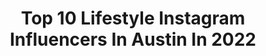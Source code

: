 ---
title: Top 10 Lifestyle Instagram Influencers In Austin In 2022
description: >-
  Find top lifestyle Instagram influencers in Austin in 2022. Most popular hashtags: #texas #personaltrainer #travel.
platform: Instagram
hits: 200
text_top: Analyze the top-rated Instagram influencers on inBeat.
text_bottom: Our platform aggregates 200 Instagram influencers like this in Austin, United States for you to work with.
profiles:
  - username: "ccfriday408"
    fullname: >-
      Jeff
    bio: >-
      Volkzgear © @clean_culture © @slammedenuff 📸 San Jose CA 🏠 San Antonio TX 📍
    location: "United States"
    followers: 2374
    engagement: 746
    commentsToLikes: 0.084278
    id: ck6ub5w5b7nk20j71dq1zwx6k
    verified: false
    hashtags: "#1320video, #fitmentindustries, #zr1, #turbo"
  - username: "spinsyddy"
    fullname: >-
      SYDNEY TORABI | HOME WORKOUTS
    bio: >-
      #HomeWorkouts + no equipment needed ⚡️Nutritionist who loves to eat ⚡️Athlete @underarmourwomen ⚡️Cannabiz @restartcbd [SUBSCRIBE ON YT]
    location: "United States"
    followers: 21818
    engagement: 187
    commentsToLikes: 0.041108
    id: ck5zol62tqsnv0i14z9zbvmzh
    verified: false
    hashtags: "#underarmour, #igfit, #movementmedicine, #sweatitout"
  - username: "billiexnewland"
    fullname: >-
      Billie Newland
    bio: >-
      Fashion • Beauty • Lifestyle 📍 Austin, TX 🤠 💌 : billienewland4@gmail.com ⚡️TikTok @billiexnewland 🎬 YouTube : Billie Newland
    location: "United States"
    followers: 29714
    engagement: 260
    commentsToLikes: 0.132334
    id: ck15qgct42pjg0i192iaeoxi2
    verified: false
    hashtags: "#zara, #charcoalclothing, #adika, #adikastyle"
  - username: "thefashionadmin"
    fullname: >-
      Steve
    bio: >-
      Fashion / Lifestyle / Purpose 📸 Photography — @_envisionphotography 🤝 Networking events — @phillygents 📍Philly Black Lives Matter
    location: "United States"
    followers: 25496
    engagement: 308
    commentsToLikes: 0.378264
    id: ck5hhtn91a0kk0i11k1ly2u0x
    verified: false
    hashtags: "#fashionblog, #phillyfashion, #mensstyle, #mensfashion"
  - username: "corneliselander"
    fullname: >-
      Cornelis Elander
    bio: >-
      Fitness Expert and TV host 📺 Norwegian 🇳🇴 in Hollywood @myworkout_com 💪
    location: "United States"
    followers: 62551
    engagement: 258
    commentsToLikes: 0.038126
    id: ckf5la6grow9w0j23jdw2divc
    verified: true
    hashtags: "#styrketrening, #arms, #hjemmetrening, #komiform"
  - username: "maxlee_50"
    fullname: >-
      Max Lee
    bio: >-
      Marketing Special Projects Coordinator and I race dirt bikes.
    location: "United States"
    followers: 10182
    engagement: 734
    commentsToLikes: 0.018850
    id: ck6ti6ndt04zk0j7163zp5s37
    verified: false
    hashtags: "#tldmyline, #quarantivities, #lookgoodfeelgood, #getonthegas"
  - username: "jessicarockowitz"
    fullname: >-
      Austin Lifestyle Photographer
    bio: >-
      Austin, TX lifestyle photog + educator Mama of 3 ✨ Emotion, love, color, + light 🌈☀️ Fully stocked client closet for mama + babes
    location: "United States"
    followers: 33085
    engagement: 232
    commentsToLikes: 0.055506
    id: ck5hip3ehenks0i11vphxvgyk
    verified: false
    hashtags: "#happyhumpdayeditingloop"
  - username: "justaconstructionguy"
    fullname: >-
      Omar
    bio: >-
      👷🏼‍♂️ In construction 👨‍👩‍👧 Father & Husband ☕️ Coffee Lover 📱 Lifestyle influencer 📍 Austin, TX
    location: "United States"
    followers: 433831
    engagement: 389
    commentsToLikes: 0.021220
    id: ck6tlt6qu6lga0j71d9eu6h0j
    verified: true
    hashtags: "#pickupthepower, #lowespartner, #kobalttools, #sponsored"
  - username: "suril_"
    fullname: >-
      suril | austin, texas
    bio: >-
      shine your light ▲ | austin, tx | lifestyle & portrait photographer | email or dm for business inquiries | suril@surilpatel.com
    location: "United States"
    followers: 27398
    engagement: 102
    commentsToLikes: 0.035220
    id: ck134v60zycc80i19rrd785vl
    verified: false
    hashtags: "#portraitsinthedesert, #35mmfilm, #elan7e, #treatyoak"
  - username: "minithunderbird"
    fullname: >-
      Christine
    bio: >-
      ☽ Fitness • Health • Lifestyle ☽ Nutrition @austinadamsdc ☽ Training @teamcarolvaz ☽ @cls_sportswear use code thunder
    location: "United States"
    followers: 31741
    engagement: 242
    commentsToLikes: 0.031286
    id: ckf5o7td919390j23xakzz243
    verified: false
    hashtags: "#cutegymclothes, #austinadamsdc, #teamcarolvaz, #clsbabe"
---